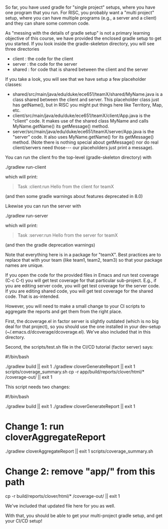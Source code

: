 So far, you have used gradle for "single project" setups, where you have one program
that you run. For RISC, you probably want a "multi project" setup, where you can have
multiple programs (e.g., a server and a client) and they can share some common code.

As "messing with the details of gradle setup" is not a primary learning objective of
this course, we have provided the enclosed gradle setup to get you started.  If you look
inside the gradle-skeleton directory, you will see three directories



 - client : the code for the client
 - server : the code for the server
 - shared : for code that is shared between the client and the server

If you take a look, you will see that we have setup a few placeholder classes:

 - shared/src/main/java/edu/duke/ece651/teamX/shared/MyName.java
   is a class shared between the client and server.  This placeholder
   class just has getName(), but in RISC you might put things here
   like Territory, Map, etc.
 - client/src/main/java/edu/duke/ece651/teamX/client/App.java
   is the "client" code.  It makes use of the shared class MyName
   and calls MyName.getName() its getMessage() method.
 - server/src/main/java/edu/duke/ece651/teamX/server/App.java
   is the "server" code.  It also uses MyName.getName() for
   its getMessage() method. (Note there is nothing special
   about getMessage() nor do real client/servers need those---
   our placeholders just print a message).

You can run the client fro the top-level (gradle-skeleton directory)
with

./gradlew run-client

which will print:

> Task :client:run
Hello from the client for teamX

(and then some gradle warnings about features deprecated in 8.0)

Likewise you can run the server with

./gradlew run-server

which will print:

> Task :server:run
Hello from the server for teamX

(and then the gradle deprecation warnings)

Note that everything here is in a package for "teamX".  Best practices
are to replace that with your team (like team1, team2, team3) so
that your package names are unique.

If you open the code for the provided files in Emacs and run test
coverage (C-c C-t) you will get test coverage for that particular
sub-project.  E.g., if you are editing server code, you will get
test coverage for the server code.  If you are editing shared
code, you will get test coverage for the shared code. That is
as-intended.

However, you will need to make a small change to your CI scripts
to aggregate the reports and get them from the right place.

First, the dcoverage.el in factor server is slightly outdated
(which is no big deal for that project), so you should use the
one installed in your dev-setup (~/.emacs.d/dcoverage/dcoverage.el).
We've also included that in this directory.

Second, the scripts/test.sh file in the CI/CD tutorial (factor server) says:

#!/bin/bash

./gradlew build || exit 1
./gradlew cloverGenerateReport || exit 1
scripts/coverage_summary.sh
cp -r app/build/reports/clover/html/* /coverage-out/ || exit 1

This script needs two changes:

#!/bin/bash

./gradlew build || exit 1
./gradlew cloverGenerateReport || exit 1
# Change 1: run cloverAggregateReport
./gradlew cloverAggregateReport || exit 1
scripts/coverage_summary.sh
# Change 2: remove "app/" from this path
cp -r build/reports/clover/html/* /coverage-out/ || exit 1


We've included that updated file here for you as well.

With that, you should be able to get your multi-project gradle setup,
and get your CI/CD setup!












